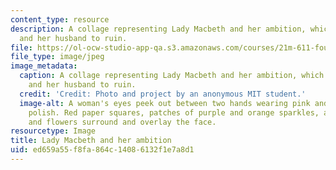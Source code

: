 ```yaml
---
content_type: resource
description: A collage representing Lady Macbeth and her ambition, which drives her
  and her husband to ruin.
file: https://ol-ocw-studio-app-qa.s3.amazonaws.com/courses/21m-611-foundations-of-theater-practice-fall-2009/ed659a55f8fa864c14086132f1e7a8d1_collage.jpg
file_type: image/jpeg
image_metadata:
  caption: A collage representing Lady Macbeth and her ambition, which drives her
    and her husband to ruin.
  credit: 'Credit: Photo and project by an anonymous MIT student.'
  image-alt: A woman's eyes peek out between two hands wearing pink and purple nail
    polish. Red paper squares, patches of purple and orange sparkles, and dried leaves
    and flowers surround and overlay the face.
resourcetype: Image
title: Lady Macbeth and her ambition
uid: ed659a55-f8fa-864c-1408-6132f1e7a8d1
---
```

